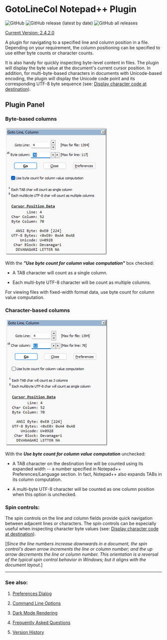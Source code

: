 # GotoLineCol Notepad++ Plugin

![GitHub](https://img.shields.io/github/license/shriprem/Goto-Line-Col-NPP-Plugin) ![GitHub release (latest by date)](https://img.shields.io/github/v/release/shriprem/Goto-Line-Col-NPP-Plugin) ![GitHub all releases](https://img.shields.io/github/downloads/shriprem/Goto-Line-Col-NPP-Plugin/total)

[Current Version: 2.4.2.0](https://github.com/shriprem/Goto-Line-Col-NPP-Plugin/blob/master/VersionHistory.md)

A plugin for navigating to a specified line and column position in a file. Depending on your requirement, the column positioning can be specified to use either byte counts or character counts.

It is also handy for quickly inspecting byte-level content in files. The plugin will display the byte value at the document's current cursor position. In addition, for multi-byte-based characters in documents with Unicode-based encoding, the plugin will display the Unicode code point and its corresponding UTF-8 byte sequence (see: [Display character code at destination](https://github.com/shriprem/Goto-Line-Col-NPP-Plugin/blob/master/docs/PreferencesDialog.md#display-character-code-at-destination-checked)).


## Plugin Panel

### Byte-based columns
![GotoLineCol Panel](https://raw.githubusercontent.com/shriprem/Goto-Line-Col-NPP-Plugin/master/images/PanelBytePos.png)

With the **_"Use byte count for column value computation"_** box checked:

* A TAB character will count as a single column.

* Each multi-byte UTF-8 character will be count as multiple columns.

For viewing files with fixed-width format data, use byte count for column value computation.

### Character-based columns
![GotoLineCol Panel](https://raw.githubusercontent.com/shriprem/Goto-Line-Col-NPP-Plugin/master/images/PanelCharPos.png)


With the **_Use byte count for column value computation_** unchecked:

* A TAB character on the destination line will be counted using its expanded width -- a number specified in Notepad++ Preferences/Language section. In fact, Notepad++ also expands TABs in its column computation.

* A multi-byte UTF-8 character will be counted as one column position when this option is unchecked.

### Spin controls:
The spin controls on the line and column fields provide quick navigation between adjacent lines or characters. The spin controls can be especially useful when inspecting character byte values (see: [Display character code at destination](https://github.com/shriprem/Goto-Line-Col-NPP-Plugin/blob/master/docs/PreferencesDialog.md#display-character-code-at-destination-checked)).

[*Since the line numbers increase downwards in a document, the spin control's down arrow increments the line or column number; and the up arrow decrements the line or column number. This orientation is a reversal of the typical spin control behavior in Windows; but it aligns with the document layout.*]

---

### See also:
1. [Preferences Dialog](https://github.com/shriprem/Goto-Line-Col-NPP-Plugin/blob/master/docs/PreferencesDialog.md)

2. [Command Line Options](https://github.com/shriprem/Goto-Line-Col-NPP-Plugin/blob/master/docs/CommandLineOptions.md)

3. [Dark Mode Rendering](https://github.com/shriprem/Goto-Line-Col-NPP-Plugin/blob/master/docs/DarkModeUI.md)

4. <a href="https://github.com/shriprem/Goto-Line-Col-NPP-Plugin/blob/master/docs/FAQs.md">Frequently Asked Questions</a>

5. <a href="https://github.com/shriprem/Goto-Line-Col-NPP-Plugin/blob/master/VersionHistory.md">Version History</a>

